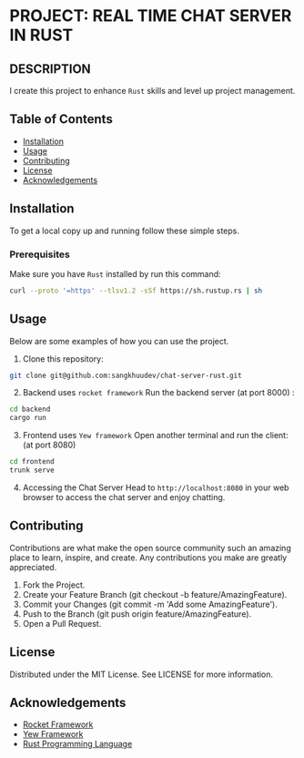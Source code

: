# PROJECT: REAL TIME CHAT SERVER IN RUST
## DESCRIPTION
I create this project to enhance `Rust` skills and level up project management.

## Table of Contents

- [Installation](#installation)
- [Usage](#usage)
- [Contributing](#contributing)
- [License](#license)
- [Acknowledgements](#acknowledgements)

## Installation

To get a local copy up and running follow these simple steps.

### Prerequisites
Make sure you have `Rust` installed by run this command:
```sh
curl --proto '=https' --tlsv1.2 -sSf https://sh.rustup.rs | sh
```
## Usage
Below are some examples of how you can use the project.

1. Clone this repository:
```sh 
git clone git@github.com:sangkhuudev/chat-server-rust.git
```

2. Backend uses `rocket framework`
Run the backend server (at port 8000) :
  ```sh
cd backend
cargo run
  ```
3. Frontend uses `Yew framework` 
Open another terminal and run the client: (at port 8080)
```sh
cd frontend
trunk serve
```
4. Accessing the Chat Server
Head to `http://localhost:8080` in your web browser to access the chat server and enjoy chatting.

## Contributing
Contributions are what make the open source community such an amazing place to learn, inspire, and create. Any contributions you make are greatly appreciated.
1. Fork the Project.
2. Create your Feature Branch (git checkout -b feature/AmazingFeature).
3. Commit your Changes (git commit -m 'Add some AmazingFeature').
4. Push to the Branch (git push origin feature/AmazingFeature).
5. Open a Pull Request.

## License
Distributed under the MIT License. See LICENSE for more information.

## Acknowledgements

- [Rocket Framework](https://rocket.rs/)
- [Yew Framework](https://yew.rs/)
- [Rust Programming Language](https://www.rust-lang.org/)
